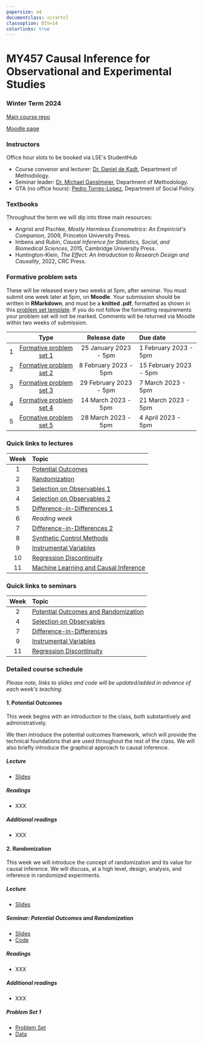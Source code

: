 ```yaml
---
papersize: a4
documentclass: scrartcl
classoption: DIV=14
colorlinks: true
---
```

  
<!-- ![LSE](images/lse-logo.jpg) -->
# MY457 Causal Inference for Observational and Experimental Studies
  
### Winter Term 2024
  
[Main course repo](https://github.com/LSE-MY457/lse-my457.github.io)

[Moodle page](https://moodle.lse.ac.uk/course/view.php?id=1111)

### Instructors

Office hour slots to be booked via LSE's StudentHub

* Course convenor and lecturer: [Dr. Daniel de Kadt](mailto:d.n.de-kadt@lse.ac.uk), Department of Methodology.
* Seminar leader: [Dr. Michael Ganslmeier](mailto:m.g.ganslmeier@lse.ac.uk), Department of Methodology.
* GTA (no office hours): [Pedro Torres-Lopez](mailto:p.torres-lopez@lse.ac.uk), Department of Social Policy. 

### Textbooks

Throughout the term we will dip into three main resources: 

* Angrist and Pischke, _Mostly Harmless Econometrics: An Empiricist's Companion_, 2009, Princeton University Press. 
* Imbens and Rubin, _Causal Inference for Statistics, Social, and Biomedical Sciences_, 2015, Cambridge University Press. 
* Huntington-Klein, _The Effect: An Introduction to Research Design and Causality_, 2022, CRC Press. 

### Formative problem sets

These will be released every two weeks at 5pm, after seminar. You must submit one week later at 5pm, on **Moodle**. Your submission should be written in **RMarkdown**, and must be a **knitted .pdf**, formatted as shown in this [problem set template](psets/template/pset-template.Rmd). If you do not follow the formatting requirements your problem set will not be marked. Comments will be returned via Moodle within two weeks of submission. 

|  |  Type | Release date | Due date  |
|:--:|:-------:|:-----:|:-----|
| 1 | [Formative problem set 1](#problem-set-1) | 25 January 2023 - 5pm | 1 February 2023 - 5pm |
| 2 | [Formative problem set 2](#problem-set-2) | 8 February 2023 - 5pm | 15 February 2023 - 5pm  |
| 3 | [Formative problem set 3](#problem-set-3) | 29 February 2023 - 5pm | 7 March 2023 - 5pm  |
| 4 | [Formative problem set 4](#problem-set-4) | 14 March 2023 - 5pm  | 21 March 2023 - 5pm  |
| 5 | [Formative problem set 5](#problem-set-5) | 28 March 2023 - 5pm | 4 April 2023 - 5pm  |

### Quick links to lectures

| Week |  Topic |  
|:--:|:-------|
| 1  | [Potential Outcomes](#1-potential-outcomes) |   
| 2  | [Randomization](#2-randomization) | 
| 3  | [Selection on Observables 1](#3-selection-on-observables-1) | 
| 4  | [Selection on Observables 2](#4-selection-on-observables-2) | 
| 5  | [Difference-in-Differences 1](#5-difference-in-differences-1) |
| 6  | _Reading week_ |  
| 7  | [Difference-in-Differences 2](#7-difference-in-differences-2) | 
| 8  | [Synthetic Control Methods](#8-synthetic-control-methods) |  
| 9  | [Instrumental Variables](#9-instrumental-variables) |  
| 10 | [Regression Discontinuity](#10-regression-discontinuity) | 
| 11 | [Machine Learning and Causal Inference](#11-machine-learning-and-causal-inference) |   

### Quick links to seminars

| Week |  Topic | 
|:--:|:-------|
| 2  | [Potential Outcomes and Randomization](#seminar-potential-outcomes-and-randomization) |  
| 4  | [Selection on Observables](#seminar-selection-on-observables) |
| 7  | [Difference-in-Differences](#seminar-difference-in-differences) |
| 9  | [Instrumental Variables](#seminar-instrumental-variables) |  
| 11  | [Regression Discontinuity](#seminar-regression-discontinuity) | 

### Detailed course schedule

*Please note, links to slides and code will be updated/added in advance of each week's teaching.*

#### 1. Potential Outcomes

This week begins with an introduction to the class, both substantively and administratively. 

We then introduce the potential outcomes framework, which will provide the technical foundations that are used throughout the rest of the class. We will also briefly introduce the graphical approach to causal inference. 

##### Lecture

- [Slides](XXX)

##### Readings
* XXX

##### Additional readings
* XXX

#### 2. Randomization

This week we will introduce the concept of randomization and its value for causal inference. We will discuss, at a high level, design, analysis, and inference in randomized experiments. 

##### Lecture

- [Slides](XXX)

##### Seminar: Potential Outcomes and Randomization

- [Slides](XXX)
- [Code](XXX)

##### Readings
* XXX

##### Additional readings
* XXX

##### Problem Set 1
- [Problem Set](psets/pset1/problem_set1.pdf)
- [Data](psets/pset1/data/...)
